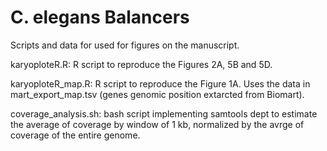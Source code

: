 # C. elegans Balancers

Scripts and data for used for figures on the manuscript.

karyoploteR.R: R script to reproduce the Figures 2A, 5B and 5D. 

karyoploteR_map.R: R script to reproduce the Figure 1A. Uses the data in mart_export_map.tsv (genes genomic position extarcted from Biomart).

coverage_analysis.sh: bash script implementing samtools dept to estimate the average of coverage by window of 1 kb, normalized by the avrge of coverage of the entire genome. 
